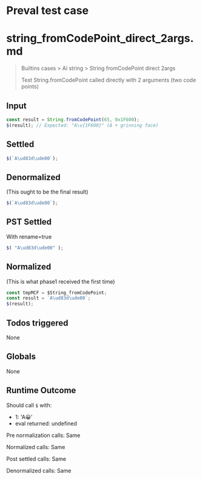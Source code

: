 # Preval test case

# string_fromCodePoint_direct_2args.md

> Builtins cases > Ai string > String fromCodePoint direct 2args
>
> Test String.fromCodePoint called directly with 2 arguments (two code points)

## Input

`````js filename=intro
const result = String.fromCodePoint(65, 0x1F600);
$(result); // Expected: "A\u{1F600}" (A + grinning face)
`````


## Settled


`````js filename=intro
$(`A\ud83d\ude00`);
`````


## Denormalized
(This ought to be the final result)

`````js filename=intro
$(`A\ud83d\ude00`);
`````


## PST Settled
With rename=true

`````js filename=intro
$( "A\ud83d\ude00" );
`````


## Normalized
(This is what phase1 received the first time)

`````js filename=intro
const tmpMCF = $String_fromCodePoint;
const result = `A\ud83d\ude00`;
$(result);
`````


## Todos triggered


None


## Globals


None


## Runtime Outcome


Should call `$` with:
 - 1: 'A😀'
 - eval returned: undefined

Pre normalization calls: Same

Normalized calls: Same

Post settled calls: Same

Denormalized calls: Same
